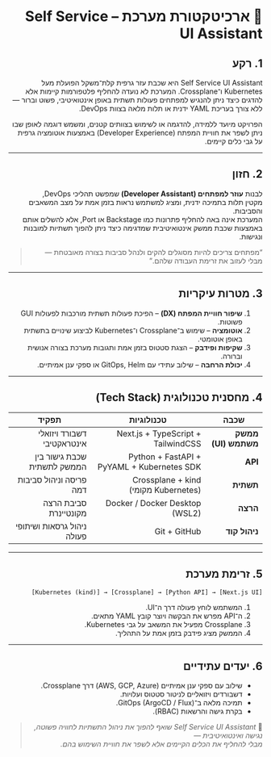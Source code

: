 <div dir="rtl">

# 🧩 ארכיטקטורת מערכת – Self Service UI Assistant

## 1. רקע
<p dir="rtl" align="right">
<span dir="ltr">Self Service UI Assistant</span> היא שכבת עזר גרפית קלת־משקל הפועלת מעל
<span dir="ltr">Kubernetes</span> ו־<span dir="ltr">Crossplane</span>.   
המערכת לא נועדה להחליף פלטפורמות קיימות אלא להדגים כיצד ניתן להנגיש למפתחים פעולות תשתית  
באופן אינטואיטיבי, פשוט וברור — ללא צורך בעריכת <span dir="ltr">YAML</span> ידנית או תלות מלאה בצוות  
<span dir="ltr">DevOps</span>.
</p>

<p dir="rtl" align="right">
הפרויקט מיועד ללמידה, להדגמה או לשימוש בצוותים קטנים, ומשמש דוגמה לאופן שבו ניתן לשפר את חוויית המפתח  
(<span dir="ltr">Developer Experience</span>) באמצעות אוטומציה גרפית על גבי כלים קיימים.
</p>

---

## 2. חזון
לבנות **עוזר למפתחים (Developer Assistant)** שמפשט תהליכי DevOps,  
מקטין תלות בתמיכה ידנית, ומציג למשתמש נראות בזמן אמת על מצב המשאבים והסביבות.  
המערכת אינה באה להחליף פתרונות כמו Backstage או Port, אלא להשלים אותם  
באמצעות שכבת ממשק אינטואיטיבית שמדגימה כיצד ניתן להפוך תשתיות למובנות ונגישות.

> “מפתחים צריכים להיות מסוגלים להקים ולנהל סביבות בצורה מאובטחת — מבלי לעזוב את זרימת העבודה שלהם.”

---

## 3. מטרות עיקריות
1. **שיפור חוויית המפתח (DX)** – הפיכת פעולות תשתית מורכבות לפעולות GUI פשוטות.  
2. **אוטומציה** – שימוש ב־Crossplane ו־Kubernetes לביצוע שינויים בתשתית באופן אוטומטי.  
3. **שקיפות ופידבק** – הצגת סטטוס בזמן אמת ותגובות מערכת בצורה אנושית וברורה.  
4. **יכולת הרחבה** – שילוב עתידי עם GitOps, Helm או ספקי ענן אמיתיים.

---

## 4. מחסנית טכנולוגית (Tech Stack)
| שכבה | טכנולוגיות | תפקיד |
|-------|-------------|--------|
| **ממשק משתמש (UI)** | Next.js + TypeScript + TailwindCSS | דשבורד ויזואלי אינטראקטיבי |
| **API** | Python + FastAPI + PyYAML + Kubernetes SDK | שכבת גישור בין הממשק לתשתית |
| **תשתית** | Crossplane + kind (Kubernetes מקומי) | פריסה וניהול סביבות דמה |
| **הרצה** | Docker / Docker Desktop (WSL2) | סביבת הרצה מקונטיינרת |
| **ניהול קוד** | Git + GitHub | ניהול גרסאות ושיתופי פעולה |

---

## 5. זרימת מערכת
```
[Next.js UI] → [Python API] → [Crossplane] → [Kubernetes (kind)]
```
1. המשתמש לוחץ פעולה דרך ה־UI.  
2. ה־API מפרש את הבקשה ויוצר קובץ YAML מתאים.  
3. Crossplane מפעיל את המשאב על גבי Kubernetes.  
4. הממשק מציג פידבק בזמן אמת על התהליך.

---

## 6. יעדים עתידיים
- שילוב עם ספקי ענן אמיתיים (AWS, GCP, Azure) דרך Crossplane.  
- דשבורדים ויזואליים לניטור סטטוס ועלויות.  
- תמיכה מלאה ב־GitOps (ArgoCD / Flux).  
- בקרת גישה והרשאות (RBAC).  

> 🎯 *Self Service UI Assistant שואף להפוך את ניהול התשתיות לחוויה פשוטה, נגישה ואינטואיטיבית —  
> מבלי להחליף את הכלים הקיימים אלא לשפר את חוויית השימוש בהם.*

</div>